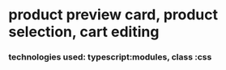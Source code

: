 # product preview card, product selection, cart editing
### technologies used: typescript:modules, class :css
